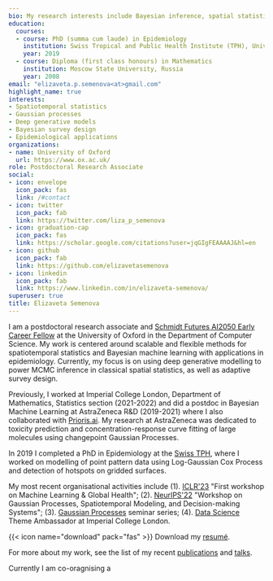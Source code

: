 ```yaml
---
bio: My research interests include Bayesian inference, spatial statistics and epidemiology.
education:
  courses:
  - course: PhD (summa cum laude) in Epidemiology 
    institution: Swiss Tropical and Public Health Institute (TPH), University of Basel, Switzerland
    year: 2019
  - course: Diploma (first class honours) in Mathematics
    institution: Moscow State University, Russia
    year: 2008
email: "elizaveta.p.semenova<at>gmail.com"
highlight_name: true
interests:
- Spatiotemporal statistics
- Gaussian processes
- Deep generative models
- Bayesian survey design
- Epidemiological applications
organizations:
- name: University of Oxford
  url: https://www.ox.ac.uk/
role: Postdoctoral Research Associate
social:
- icon: envelope
  icon_pack: fas
  link: /#contact
- icon: twitter
  icon_pack: fab
  link: https://twitter.com/liza_p_semenova
- icon: graduation-cap
  icon_pack: fas
  link: https://scholar.google.com/citations?user=jqGIgFEAAAAJ&hl=en
- icon: github
  icon_pack: fab
  link: https://github.com/elizavetasemenova
- icon: linkedin
  icon_pack: fab
  link: https://www.linkedin.com/in/elizaveta-semenova/
superuser: true
title: Elizaveta Semenova
---
```


I am a postdoctoral research associate and [Schmidt Futures AI2050 Early Career Fellow](https://www.schmidtfutures.com/our-work/ai2050/) at the University of Oxford in the Department of Computer Science. My work is centered around scalable and flexible methods for spatiotemporal statistics and Bayesian machine learning with applications in epidemiology. Currently, my focus is on using deep generative modelling to power MCMC inference in classical spatial statistics, as well as adaptive survey design.

Previously, I worked at Imperial College London, Department of Mathematics, Statistics section (2021-2022) and did a postdoc in Bayesian Machine Learning at AstraZeneca R&D (2019-2021) where I also collaborated with [Prioris.ai](https://prioris.ai/). My research at AstraZeneca was dedicated to toxicity prediction and concentration-response curve fitting of large molecules using changepoint Gaussian Processes. 

In 2019 I completed a PhD in Epidemiology at the [Swiss TPH](https://www.swisstph.ch/en/), where I worked on modelling of point pattern data using Log-Gaussian Cox Process and detection of hotspots on gridded surfaces. 

<!---I am also passionate about community building, diversity and inclusion. I have initiated and participated in a number of outreach activities, creating equitable access and opportunities in education, research and technology. --->

My most recent organisational activities include (1). [ICLR'23](https://iclr.cc/Conferences/2023/CallForWorkshops) "First workshop on Machine Learning & Global Health"; (2). [NeurIPS'22](https://gp-seminar-series.github.io/neurips-2022/) "Workshop on Gaussian Processes, Spatiotemporal Modeling, and Decision-making Systems"; (3). [Gaussian Processes](https://gp-seminar-series.github.io/) seminar series; (4). [Data Science](https://www.imperial.ac.uk/natural-sciences/research/data-science/) Theme Ambassador at Imperial College London.


{{< icon name="download" pack="fas" >}} Download my [resumé](uploads/resume.pdf).

For more about my work, see the list of my recent [publications](publication) and [talks](event). 

Currently I am co-oragnising a 
